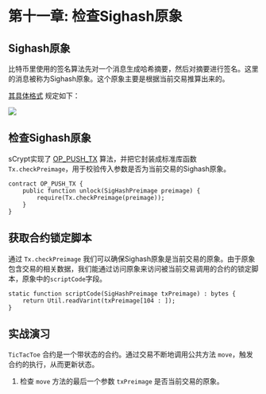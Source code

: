 # 第十一章: 检查Sighash原象

## Sighash原象

比特币里使用的签名算法先对一个消息生成哈希摘要，然后对摘要进行签名。这里的消息被称为Sighash原象。这个原象主要是根据当前交易推算出来的。

[其具体格式](https://github.com/bitcoin-sv/bitcoin-sv/blob/master/doc/abc/replay-protected-sighash.md#digest-algorithm) 规定如下：

![](https://img-blog.csdnimg.cn/20200712222718698.png?x-oss-process=image/watermark,type_ZmFuZ3poZW5naGVpdGk,shadow_10,text_aHR0cHM6Ly9ibG9nLmNzZG4ubmV0L2ZyZWVkb21oZXJv,size_16,color_FFFFFF,t_70#pic_center)

## 检查Sighash原象
sCrypt实现了 [OP_PUSH_TX](https://blog.csdn.net/freedomhero/article/details/107306604?spm=1001.2014.3001.5501) 算法，并把它封装成标准库函数 `Tx.checkPreimage`，用于校验传入参数是否为当前交易的Sighash原象。

```
contract OP_PUSH_TX {
    public function unlock(SigHashPreimage preimage) { 
        require(Tx.checkPreimage(preimage));
    }
}
```


## 获取合约锁定脚本

通过 `Tx.checkPreimage` 我们可以确保Sighash原象是当前交易的原象。由于原象包含交易的相关数据，我们能通过访问原象来访问被当前交易调用的合约的锁定脚本，原象中的`scriptCode`字段。

```
static function scriptCode(SigHashPreimage txPreimage) : bytes {
    return Util.readVarint(txPreimage[104 : ]);
}

```


## 实战演习

`TicTacToe` 合约是一个带状态的合约。通过交易不断地调用公共方法 `move`，触发合约的执行，从而更新状态。

1. 检查 `move` 方法的最后一个参数 `txPreimage` 是否当前交易的原象。


